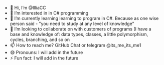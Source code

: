 - 👋 Hi, I’m @IlliaCC
- 👀 I’m interested in in C# programming
- 🌱 I’m currently learning learning to program in C#. Because as one wise person said - "you need to study at any level of knowledge"
- 💞️ I’m looking to collaborate on with customers of programs (I have a base and knowledge of: data types, classes, a little polymorphism, cycles, branching, and so on
- 📫 How to reach me? GitHub Chat or telegram @its_me_its_me1
- 😄 Pronouns: I will add in the future
- ⚡ Fun fact: I will add in the future


<!---
IlliaCC/IlliaCC is a ✨ special ✨ repository because its `README.md` (this file) appears on your GitHub profile.
You can click the Preview link to take a look at your changes.
--->
